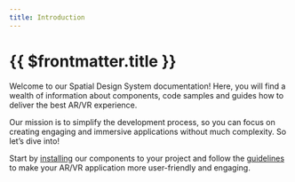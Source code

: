 ```yaml
---
title: Introduction
---
```


# {{ $frontmatter.title }}

Welcome to our Spatial Design System documentation! Here, you will find a wealth of information about components, code samples and guides how to deliver the best AR/VR experience.

Our mission is to simplify the development process, so you can focus on creating engaging and immersive applications without much complexity. So let’s dive into!

Start by [installing](/getting-started/installation) our components to your project and follow the [guidelines](/guidelines/overview) to make your AR/VR application more user-friendly and engaging.
